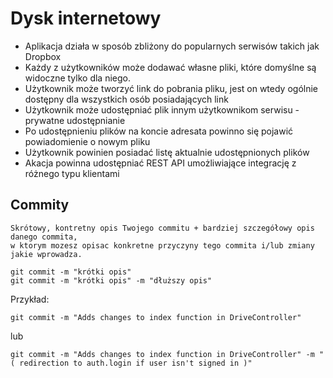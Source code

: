# Dysk internetowy

- Aplikacja działa w sposób zbliżony do popularnych serwisów takich jak Dropbox
- Każdy z użytkowników może dodawać własne pliki, które domyślne są widoczne tylko dla niego.
- Użytkownik może tworzyć link do pobrania pliku, jest on wtedy ogólnie dostępny dla wszystkich osób posiadających link
- Użytkownik może udostępniać plik innym użytkownikom serwisu - prywatne udostępnianie
- Po udostępnieniu plików na koncie adresata powinno się pojawić powiadomienie o nowym pliku
- Użytkownik powinien posiadać listę aktualnie udostępnionych plików
- Akacja powinna udostępniać REST API umożliwiające integrację z różnego typu klientami


## Commity

 
    Skrótowy, kontretny opis Twojego commitu + bardziej szczegółowy opis danego commita, 
    w ktorym mozesz opisac konkretne przyczyny tego commita i/lub zmiany jakie wprowadza.
    
    git commit -m "krótki opis"
    git commit -m "krótki opis" -m "dłuższy opis"

Przykład:

    git commit -m "Adds changes to index function in DriveController"

lub

    git commit -m "Adds changes to index function in DriveController" -m "( redirection to auth.login if user isn't signed in )"


